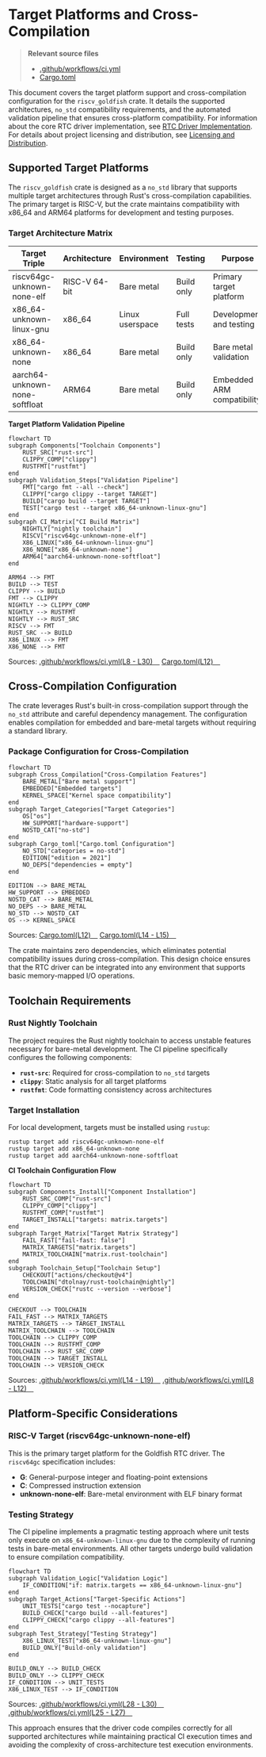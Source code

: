 # Target Platforms and Cross-Compilation

> **Relevant source files**
> * [.github/workflows/ci.yml](https://github.com/arceos-org/riscv_goldfish/blob/61e0493d/.github/workflows/ci.yml)
> * [Cargo.toml](https://github.com/arceos-org/riscv_goldfish/blob/61e0493d/Cargo.toml)

This document covers the target platform support and cross-compilation configuration for the `riscv_goldfish` crate. It details the supported architectures, `no_std` compatibility requirements, and the automated validation pipeline that ensures cross-platform compatibility. For information about the core RTC driver implementation, see [RTC Driver Implementation](/arceos-org/riscv_goldfish/2-rtc-driver-implementation). For details about project licensing and distribution, see [Licensing and Distribution](/arceos-org/riscv_goldfish/3.2-licensing-and-distribution).

## Supported Target Platforms

The `riscv_goldfish` crate is designed as a `no_std` library that supports multiple target architectures through Rust's cross-compilation capabilities. The primary target is RISC-V, but the crate maintains compatibility with x86_64 and ARM64 platforms for development and testing purposes.

### Target Architecture Matrix

|Target Triple|Architecture|Environment|Testing|Purpose|
| --- | --- | --- | --- | --- |
|riscv64gc-unknown-none-elf|RISC-V 64-bit|Bare metal|Build only|Primary target platform|
|x86_64-unknown-linux-gnu|x86_64|Linux userspace|Full tests|Development and testing|
|x86_64-unknown-none|x86_64|Bare metal|Build only|Bare metal validation|
|aarch64-unknown-none-softfloat|ARM64|Bare metal|Build only|Embedded ARM compatibility|

**Target Platform Validation Pipeline**

```mermaid
flowchart TD
subgraph Components["Toolchain Components"]
    RUST_SRC["rust-src"]
    CLIPPY_COMP["clippy"]
    RUSTFMT["rustfmt"]
end
subgraph Validation_Steps["Validation Pipeline"]
    FMT["cargo fmt --all --check"]
    CLIPPY["cargo clippy --target TARGET"]
    BUILD["cargo build --target TARGET"]
    TEST["cargo test --target x86_64-unknown-linux-gnu"]
end
subgraph CI_Matrix["CI Build Matrix"]
    NIGHTLY["nightly toolchain"]
    RISCV["riscv64gc-unknown-none-elf"]
    X86_LINUX["x86_64-unknown-linux-gnu"]
    X86_NONE["x86_64-unknown-none"]
    ARM64["aarch64-unknown-none-softfloat"]
end

ARM64 --> FMT
BUILD --> TEST
CLIPPY --> BUILD
FMT --> CLIPPY
NIGHTLY --> CLIPPY_COMP
NIGHTLY --> RUSTFMT
NIGHTLY --> RUST_SRC
RISCV --> FMT
RUST_SRC --> BUILD
X86_LINUX --> FMT
X86_NONE --> FMT
```

Sources: [.github/workflows/ci.yml(L8 - L30)&emsp;](https://github.com/arceos-org/riscv_goldfish/blob/61e0493d/.github/workflows/ci.yml#L8-L30) [Cargo.toml(L12)&emsp;](https://github.com/arceos-org/riscv_goldfish/blob/61e0493d/Cargo.toml#L12-L12)

## Cross-Compilation Configuration

The crate leverages Rust's built-in cross-compilation support through the `no_std` attribute and careful dependency management. The configuration enables compilation for embedded and bare-metal targets without requiring a standard library.

### Package Configuration for Cross-Compilation

```mermaid
flowchart TD
subgraph Cross_Compilation["Cross-Compilation Features"]
    BARE_METAL["Bare metal support"]
    EMBEDDED["Embedded targets"]
    KERNEL_SPACE["Kernel space compatibility"]
end
subgraph Target_Categories["Target Categories"]
    OS["os"]
    HW_SUPPORT["hardware-support"]
    NOSTD_CAT["no-std"]
end
subgraph Cargo_toml["Cargo.toml Configuration"]
    NO_STD["categories = no-std"]
    EDITION["edition = 2021"]
    NO_DEPS["dependencies = empty"]
end

EDITION --> BARE_METAL
HW_SUPPORT --> EMBEDDED
NOSTD_CAT --> BARE_METAL
NO_DEPS --> BARE_METAL
NO_STD --> NOSTD_CAT
OS --> KERNEL_SPACE
```

Sources: [Cargo.toml(L12)&emsp;](https://github.com/arceos-org/riscv_goldfish/blob/61e0493d/Cargo.toml#L12-L12) [Cargo.toml(L14 - L15)&emsp;](https://github.com/arceos-org/riscv_goldfish/blob/61e0493d/Cargo.toml#L14-L15)

The crate maintains zero dependencies, which eliminates potential compatibility issues during cross-compilation. This design choice ensures that the RTC driver can be integrated into any environment that supports basic memory-mapped I/O operations.

## Toolchain Requirements

### Rust Nightly Toolchain

The project requires the Rust nightly toolchain to access unstable features necessary for bare-metal development. The CI pipeline specifically configures the following components:

* **`rust-src`**: Required for cross-compilation to `no_std` targets
* **`clippy`**: Static analysis for all target platforms
* **`rustfmt`**: Code formatting consistency across architectures

### Target Installation

For local development, targets must be installed using `rustup`:

```
rustup target add riscv64gc-unknown-none-elf
rustup target add x86_64-unknown-none
rustup target add aarch64-unknown-none-softfloat
```

**CI Toolchain Configuration Flow**

```mermaid
flowchart TD
subgraph Components_Install["Component Installation"]
    RUST_SRC_COMP["rust-src"]
    CLIPPY_COMP["clippy"]
    RUSTFMT_COMP["rustfmt"]
    TARGET_INSTALL["targets: matrix.targets"]
end
subgraph Target_Matrix["Target Matrix Strategy"]
    FAIL_FAST["fail-fast: false"]
    MATRIX_TARGETS["matrix.targets"]
    MATRIX_TOOLCHAIN["matrix.rust-toolchain"]
end
subgraph Toolchain_Setup["Toolchain Setup"]
    CHECKOUT["actions/checkout@v4"]
    TOOLCHAIN["dtolnay/rust-toolchain@nightly"]
    VERSION_CHECK["rustc --version --verbose"]
end

CHECKOUT --> TOOLCHAIN
FAIL_FAST --> MATRIX_TARGETS
MATRIX_TARGETS --> TARGET_INSTALL
MATRIX_TOOLCHAIN --> TOOLCHAIN
TOOLCHAIN --> CLIPPY_COMP
TOOLCHAIN --> RUSTFMT_COMP
TOOLCHAIN --> RUST_SRC_COMP
TOOLCHAIN --> TARGET_INSTALL
TOOLCHAIN --> VERSION_CHECK
```

Sources: [.github/workflows/ci.yml(L14 - L19)&emsp;](https://github.com/arceos-org/riscv_goldfish/blob/61e0493d/.github/workflows/ci.yml#L14-L19) [.github/workflows/ci.yml(L8 - L12)&emsp;](https://github.com/arceos-org/riscv_goldfish/blob/61e0493d/.github/workflows/ci.yml#L8-L12)

## Platform-Specific Considerations

### RISC-V Target (riscv64gc-unknown-none-elf)

This is the primary target platform for the Goldfish RTC driver. The `riscv64gc` specification includes:

* **G**: General-purpose integer and floating-point extensions
* **C**: Compressed instruction extension
* **unknown-none-elf**: Bare-metal environment with ELF binary format

### Testing Strategy

The CI pipeline implements a pragmatic testing approach where unit tests only execute on `x86_64-unknown-linux-gnu` due to the complexity of running tests in bare-metal environments. All other targets undergo build validation to ensure compilation compatibility.

```mermaid
flowchart TD
subgraph Validation_Logic["Validation Logic"]
    IF_CONDITION["if: matrix.targets == x86_64-unknown-linux-gnu"]
end
subgraph Target_Actions["Target-Specific Actions"]
    UNIT_TESTS["cargo test --nocapture"]
    BUILD_CHECK["cargo build --all-features"]
    CLIPPY_CHECK["cargo clippy --all-features"]
end
subgraph Test_Strategy["Testing Strategy"]
    X86_LINUX_TEST["x86_64-unknown-linux-gnu"]
    BUILD_ONLY["Build-only validation"]
end

BUILD_ONLY --> BUILD_CHECK
BUILD_ONLY --> CLIPPY_CHECK
IF_CONDITION --> UNIT_TESTS
X86_LINUX_TEST --> IF_CONDITION
```

Sources: [.github/workflows/ci.yml(L28 - L30)&emsp;](https://github.com/arceos-org/riscv_goldfish/blob/61e0493d/.github/workflows/ci.yml#L28-L30) [.github/workflows/ci.yml(L25 - L27)&emsp;](https://github.com/arceos-org/riscv_goldfish/blob/61e0493d/.github/workflows/ci.yml#L25-L27)

This approach ensures that the driver code compiles correctly for all supported architectures while maintaining practical CI execution times and avoiding the complexity of cross-architecture test execution environments.